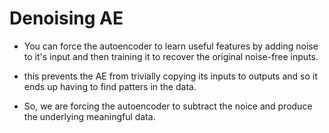 # Denoising AE

- You can force the autoencoder to learn useful features by adding noise to it's input and then training it to recover the original noise-free inputs.

- this prevents the AE from trivially copying its inputs to outputs and so it ends up having to find patters in the data.

- So, we are forcing the autoencoder to subtract the noice and produce the underlying meaningful data.